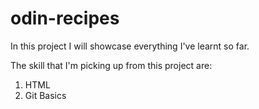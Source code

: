 # odin-recipes

In this project I will showcase everything I've learnt so far. 

The skill that I'm picking up from this project are:
1. HTML
2. Git Basics
